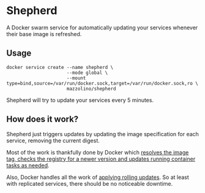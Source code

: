 # Shepherd

A Docker swarm service for automatically updating your services whenever their base image is refreshed.

## Usage

    docker service create --name shepherd \
                          --mode global \
                          --mount type=bind,source=/var/run/docker.sock,target=/var/run/docker.sock,ro \
                          mazzolino/shepherd

Shepherd will try to update your services every 5 minutes.

## How does it work?

Shepherd just triggers updates by updating the image specification for each service, removing the current digest.

Most of the work is thankfully done by Docker which [resolves the image tag, checks the registry for a newer version and updates running container tasks as needed](https://docs.docker.com/engine/swarm/services/#update-a-services-image-after-creation).

Also, Docker handles all the work of [applying rolling updates](https://docs.docker.com/engine/swarm/swarm-tutorial/rolling-update/). So at least with replicated services, there should be no noticeable downtime.
